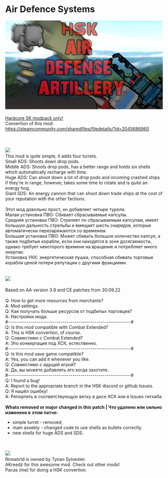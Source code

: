 # Air Defence Systems
![Preview](/__PREVIEW__/ADS.png?raw=true "Preview")<br><br>
[Hardcore SK modpack only!](https://github.com/skyarkhangel/Hardcore-SK/tree/development)
<br>
Convertion of this mod:<br>
https://steamcommunity.com/sharedfiles/filedetails/?id=2045686960<br><br>
<br><br>
<img src="https://i.imgur.com/svEwA2k.png"><br>
This mod is quite simple, it adds four turrets.<br>
Small ADS: Shoots down drop pods.<br>
Middle ADS: Shoots drop pods, has a better range and holds six shells which automatically recharge with time.<br>
Huge ADS: Can shoot down a lot of drop pods and incoming crashed ships if they're in range, however, takes some time to rotate and is quite an energy hog.<br>
Giant SDS: An energy cannon that can shoot down trade ships at the cost of your reputation with the other factions.<br>
<br>
Этот мод довольно прост, он добавляет четыре турели.<br>
Малая установка ПВО: Сбивает сбрасываемые капсулы.<br>
Средняя установка ПВО: Стреляет по сбрасываемым капсулам, имеет большую дальность стрельбы и вмещает шесть снарядов, которые автоматически перезаряжаются со временем.<br>
Большая установка ПВО: Может сбивать большое количество капсул, а также подбитые корабли, если они находятся в зоне досягаемости, однако требует некоторого времени на вращение и потребляет много энергии.<br>
Установка УКК: энергетическая пушка, способная сбивать торговые корабли ценой потери репутации с другими фракциями.<br>
<br><br>
<img src="https://i.imgur.com/5KVUmeE.png"><br><br>
Based on AA version 3.9 and CE patches from 30.09.22 
<br><br>
Q: How to get more resources from merchants?<br>
A: Mod settings.<br>
Q: Как получать больше ресурсов от подбитых торговцев?<br>
A: Настройки мода.<br>
#-------------------------------------------------------------#<br>
Q: Is this mod compatible with Combat Extended?<br>
A: This is HSK convertion, of course.<br>
Q: Совместимо с Combat Extended?<br>
A: Это конвертация под ХСК, естественно.<br>
#-------------------------------------------------------------#<br>
Q: Is this mod save game compatible?<br>
A: Yes, you can add it whenever you like.<br>
Q: Совместимо с идущей игрой?<br>
A: Да, вы можете добавлять его когда захотите.<br>
#-------------------------------------------------------------#<br>
Q: I found a bug!<br>
A: Report to the appropriate branch in the HSK discord or github Issues.<br>
Q: Я нашёл ошибку!<br>
A: Репортить в соответствующую ветку в дисе ХСК или в Issues гитхаба.<br><br>
<b>Whats removed or major changed in this patch | Что удалено или сильно изменено в этом патче:</b><br>
- simple turret - removed;
- main assebly - changed code to use shells as bullets correctly.
- new shells for huge ADS and SDS. 

<br><br>
<img src="https://i.imgur.com/fdngbbh.png"><br>
Rimworld is owned by Tynan Sylvester.<br>
AKreedz for this awesome mod. Check out other mods!<br>
Pacas (me) for doing a HSK convertion.<br>